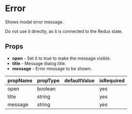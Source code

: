# Error

Shows modal error message.

Do not use it directly, as it is connected
to the Redux state.

## Props

- **open** - Set it to true to make the message visible.
- **title** - Message dialog title.
- **message** - Error message to be shown.

| propName  | propType | defaultValue | isRequired |
| --------- | -------- | ------------ | ---------- |
| open      | boolean  |              | yes        |
| title     | string   |              | yes        |
| message   | string   |              | yes        |
